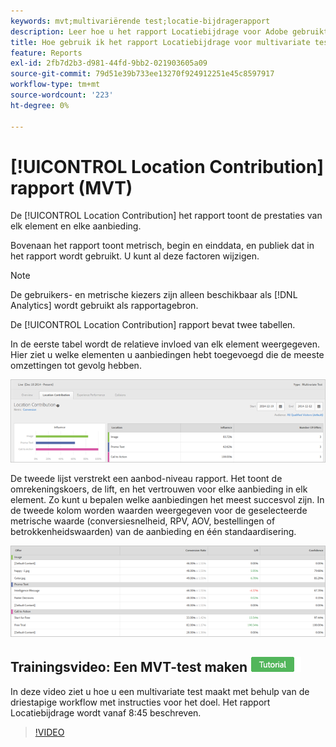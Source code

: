 ```yaml
---
keywords: mvt;multivariërende test;locatie-bijdragerapport
description: Leer hoe u het rapport Locatiebijdrage voor Adobe gebruikt [!DNL Target] Ervaring die gerichte activiteiten richt die de prestaties van elk element en elke aanbieding tonen.
title: Hoe gebruik ik het rapport Locatiebijdrage voor multivariate tests?
feature: Reports
exl-id: 2fb7d2b3-d981-44fd-9bb2-021903605a09
source-git-commit: 79d51e39b733ee13270f924912251e45c8597917
workflow-type: tm+mt
source-wordcount: '223'
ht-degree: 0%

---
```


# [!UICONTROL Location Contribution] rapport (MVT)

De [!UICONTROL Location Contribution] het rapport toont de prestaties van elk element en elke aanbieding.

Bovenaan het rapport toont metrisch, begin en einddata, en publiek dat in het rapport wordt gebruikt. U kunt al deze factoren wijzigen.

>[!NOTE]
>
>De gebruikers- en metrische kiezers zijn alleen beschikbaar als [!DNL Analytics] wordt gebruikt als rapportagebron.

De [!UICONTROL Location Contribution] rapport bevat twee tabellen.

In de eerste tabel wordt de relatieve invloed van elk element weergegeven. Hier ziet u welke elementen u aanbiedingen hebt toegevoegd die de meeste omzettingen tot gevolg hebben.

![Locatiebijdragerapport in Adobe Target](/help/main/c-reports/assets/locationcontributiontop.png)

De tweede lijst verstrekt een aanbod-niveau rapport. Het toont de omrekeningskoers, de lift, en het vertrouwen voor elke aanbieding in elk element. Zo kunt u bepalen welke aanbiedingen het meest succesvol zijn. In de tweede kolom worden waarden weergegeven voor de geselecteerde metrische waarde (conversiesnelheid, RPV, AOV, bestellingen of betrokkenheidswaarden) van de aanbieding en één standaardisering.

![Locatiebijdragerapport in Adobe Target](/help/main/c-reports/assets/locationcontributionbottom.png)

## Trainingsvideo: Een MVT-test maken ![Zelfstudie-badge](/help/main/assets/tutorial.png)

In deze video ziet u hoe u een multivariate test maakt met behulp van de driestapige workflow met instructies voor het doel. Het rapport Locatiebijdrage wordt vanaf 8:45 beschreven.

>[!VIDEO](https://video.tv.adobe.com/v/17395)
